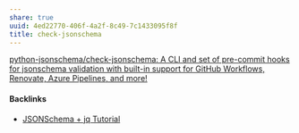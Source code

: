 ```yaml
---
share: true
uuid: 4ed22770-406f-4a2f-8c49-7c1433095f8f
title: check-jsonschema
---
```

[python-jsonschema/check-jsonschema: A CLI and set of pre-commit hooks for jsonschema validation with built-in support for GitHub Workflows, Renovate, Azure Pipelines, and more!](https://github.com/python-jsonschema/check-jsonschema)

#### Backlinks

* [JSONSchema + jq Tutorial](/24e80f52-8991-4499-b02c-e313131904d0)